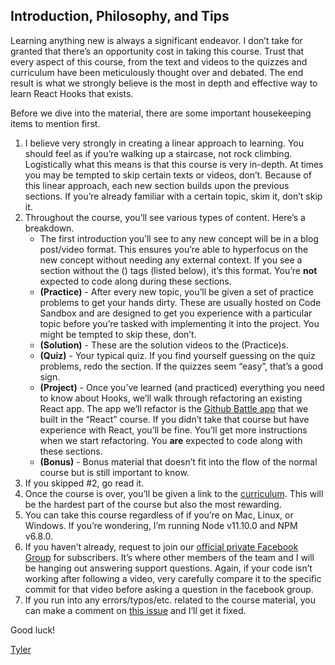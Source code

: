 ## Introduction, Philosophy, and Tips

Learning anything new is always a significant endeavor. I don’t take for granted that there’s an opportunity cost in taking this course. Trust that every aspect of this course, from the text and videos to the quizzes and curriculum have been meticulously thought over and debated. The end result is what we strongly believe is the most in depth and effective way to learn React Hooks that exists.

Before we dive into the material, there are some important housekeeping items to mention first.

1. I believe very strongly in creating a linear approach to learning. You should feel as if you’re walking up a staircase, not rock climbing. Logistically what this means is that this course is very in-depth. At times you may be tempted to skip certain texts or videos, don’t. Because of this linear approach, each new section builds upon the previous sections. If you’re already familiar with a certain topic, skim it, don’t skip it.
2. Throughout the course, you’ll see various types of content. Here’s a breakdown.
   - The first introduction you’ll see to any new concept will be in a blog post/video format. This ensures you’re able to hyperfocus on the new concept without needing any external context. If you see a section without the () tags (listed below), it’s this format. You’re **not** expected to code along during these sections.
   - **(Practice)** - After every new topic, you’ll be given a set of practice problems to get your hands dirty. These are usually hosted on Code Sandbox and are designed to get you experience with a particular topic before you’re tasked with implementing it into the project. You might be tempted to skip these, don’t.
   - **(Solution)** - These are the solution videos to the (Practice)s.
   - **(Quiz)** - Your typical quiz. If you find yourself guessing on the quiz problems, redo the section. If the quizzes seem “easy”, that’s a good sign.
   - **(Project)** - Once you’ve learned (and practiced) everything you need to know about Hooks, we’ll walk through refactoring an existing React app. The app we’ll refactor is the [Github Battle app](https://tm.dev/react-course-project/) that we built in the “React” course. If you didn’t take that course but have experience with React, you’ll be fine. You’ll get more instructions when we start refactoring. You **are** expected to code along with these sections.
   - **(Bonus)** - Bonus material that doesn’t fit into the flow of the normal course but is still important to know.
3. If you skipped #2, go read it.
4. Once the course is over, you’ll be given a link to the [curriculum](https://github.com/tylermcginnis/react-hooks-course-curriculum). This will be the hardest part of the course but also the most rewarding.
5. You can take this course regardless of if you’re on Mac, Linux, or Windows. If you’re wondering, I’m running Node v11.10.0 and NPM v6.8.0.
6. If you haven’t already, request to join our [official private Facebook Group](https://www.facebook.com/groups/tylermcginnis/) for subscribers. It’s where other members of the team and I will be hanging out answering support questions. Again, if your code isn’t working after following a video, very carefully compare it to the specific commit for that video before asking a question in the facebook group.
7. If you run into any errors/typos/etc. related to the course material, you can make a comment on [this issue](https://github.com/tylermcginnis/react-hooks-course/issues/1) and I’ll get it fixed.

Good luck!

[Tyler](https://twitter.com/tylermcginnis)